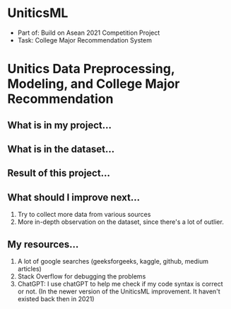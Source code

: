 # UniticsML

- Part of: Build on Asean 2021 Competition Project
- Task: College Major Recommendation System

# Unitics Data Preprocessing, Modeling, and College Major Recommendation

## What is in my project...


## What is in the dataset...

## Result of this project...

## What should I improve next...
1) Try to collect more data from various sources
2) More in-depth observation on the dataset, since there's a lot of outlier.

## My resources...
1) A lot of google searches (geeksforgeeks, kaggle, github, medium articles)
2) Stack Overflow for debugging the problems
3) ChatGPT: I use chatGPT to help me check if my code syntax is correct or not. (In the newer version of the UniticsML improvement. It haven't existed back then in 2021)
